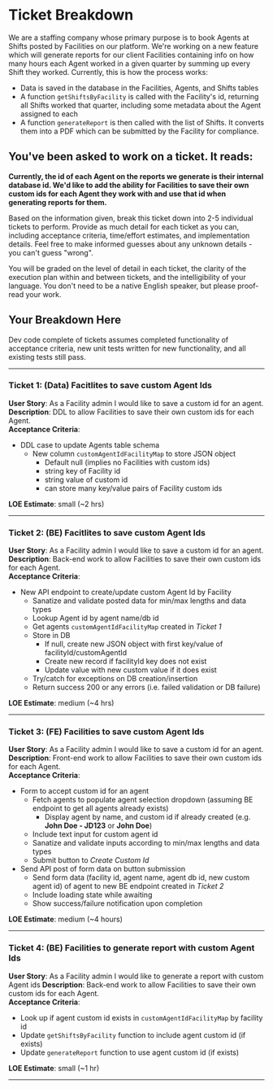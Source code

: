 # Ticket Breakdown
We are a staffing company whose primary purpose is to book Agents at Shifts posted by Facilities on our platform. We're working on a new feature which will generate reports for our client Facilities containing info on how many hours each Agent worked in a given quarter by summing up every Shift they worked. Currently, this is how the process works:

- Data is saved in the database in the Facilities, Agents, and Shifts tables
- A function `getShiftsByFacility` is called with the Facility's id, returning all Shifts worked that quarter, including some metadata about the Agent assigned to each
- A function `generateReport` is then called with the list of Shifts. It converts them into a PDF which can be submitted by the Facility for compliance.

## You've been asked to work on a ticket. It reads:

**Currently, the id of each Agent on the reports we generate is their internal database id. We'd like to add the ability for Facilities to save their own custom ids for each Agent they work with and use that id when generating reports for them.**


Based on the information given, break this ticket down into 2-5 individual tickets to perform. Provide as much detail for each ticket as you can, including acceptance criteria, time/effort estimates, and implementation details. Feel free to make informed guesses about any unknown details - you can't guess "wrong".


You will be graded on the level of detail in each ticket, the clarity of the execution plan within and between tickets, and the intelligibility of your language. You don't need to be a native English speaker, but please proof-read your work.

## Your Breakdown Here

Dev code complete of tickets assumes completed functionality of acceptance criteria, new unit tests written for new functionality, and all existing tests still pass.

***
### Ticket 1: (Data) Facitlites to save custom Agent Ids

**User Story**: As a Facility admin I would like to save a custom id for an agent.  
**Description**: DDL to allow Facilities to save their own custom ids for each Agent.  
**Acceptance Criteria**:
  - DDL case to update Agents table schema
    - New column `customAgentIdFacilityMap` to store JSON object
      - Default null (implies no Facilities with custom ids)
      - string key of Facility id
      - string value of custom id
      - can store many key/value pairs of Facility custom ids

**LOE Estimate**: small (~2 hrs)

***

### Ticket 2: (BE) Facitlites to save custom Agent Ids


**User Story**: As a Facility admin I would like to save a custom id for an agent.  
**Description**: Back-end work to allow Facilities to save their own custom ids for each Agent.  
**Acceptance Criteria**:
  - New API endpoint to create/update custom Agent Id by Facility
    - Sanatize and validate posted data for min/max lengths and data types
    - Lookup Agent id by agent name/db id
    - Get agents `customAgentIdFacilityMap` created in *Ticket 1*
    - Store in DB
      - If null, create new JSON object with first key/value of facilityId/customAgentId
      - Create new record if facilityId key does not exist
      - Update value with new custom value if it does exist 
    - Try/catch for exceptions on DB creation/insertion
    - Return success 200 or any errors (i.e. failed validation or DB failure)  

**LOE Estimate**: medium (~4 hrs)   
***

### Ticket 3: (FE) Facilities to save custom Agent Ids

**User Story**: As a Facility admin I would like to save a custom id for an agent.  
**Description**: Front-end work to allow Facilities to save their own custom ids for each Agent.  
**Acceptance Criteria**:
  - Form to accept custom id for an agent
    - Fetch agents to populate agent selection dropdown (assuming BE endpoint to get all agents already exists)
      - Display agent by name, and custom id if already created (e.g. **John Doe - JD123** or **John Doe**)
    - Include text input for custom agent id
    - Sanatize and validate inputs according to min/max lengths and data types
    - Submit button to *Create Custom Id*
  - Send API post of form data on button submission
    - Send form data (facility id, agent name, agent db id, new custom agent id) of agent to new BE endpoint created in *Ticket 2*
    - Include loading state while awaiting
    - Show success/failure notification upon completion  

**LOE Estimate**: medium (~4 hours)

***


### Ticket 4: (BE) Facilities to generate report with custom Agent Ids

**User Story**: As a Facility admin I would like to generate a report with custom Agent ids
**Description**: Back-end work to allow Facilities to save their own custom ids for each Agent.  
**Acceptance Criteria**:
  - Look up if agent custom id exists in `customAgentIdFacilityMap` by facility id
  - Update `getShiftsByFacility` function to include agent custom id (if exists)
  - Update `generateReport` function to use agent custom id (if exists)  

**LOE Estimate**: small (~1 hr)

***
